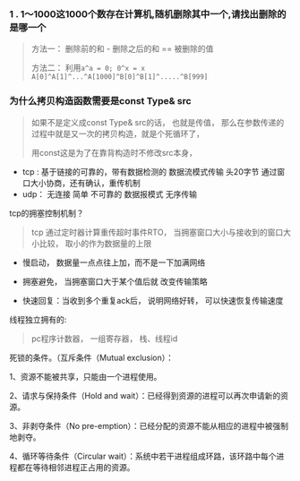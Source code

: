 ### 1 . 1～1000这1000个数存在计算机,随机删除其中一个,请找出删除的是哪一个

> 方法一： 删除前的和 -  删除之后的和 == 被删除的值
>
> 方法二： 利用`a^a = 0; 0^x = x`    `A[0]^A[1]^...^A[1000]^B[0]^B[1]^.....^B[999]`

### 为什么拷贝构造函数需要是const Type& src

> 如果不是定义成const Type& src的话， 也就是传值， 那么在参数传递的过程中就是又一次的拷贝构造，就是个死循环了，
>
> 用const这是为了在靠背构造时不修改src本身，


* tcp : 基于链接的可靠的，带有数据检测的 数据流模式传输 头20字节 通过窗口大小协商，还有确认，重传机制
* udp： 无连接 简单 不可靠的 数据报模式 无序传输

tcp的拥塞控制机制？

> tcp 通过定时器计算重传超时事件RTO， 当拥塞窗口大小与接收到的窗口大小比较， 取小的作为数据量的上限

* 慢启动， 数据量一点点往上加，而不是一下加满网络

* 拥塞避免， 当拥塞窗口大于某个值后就 改变传输策略

* 快速回复：当收到多个重复ack后， 说明网络好转， 可以快速恢复传输速度

线程独立拥有的:

> pc程序计数器， 一组寄存器， 栈、线程id





死锁的条件。（互斥条件（Mutual exclusion）：

1、资源不能被共享，只能由一个进程使用。

2、请求与保持条件（Hold and wait）：已经得到资源的进程可以再次申请新的资源。

3、非剥夺条件（No pre-emption）：已经分配的资源不能从相应的进程中被强制地剥夺。

4、循环等待条件（Circular wait）：系统中若干进程组成环路，该环路中每个进程都在等待相邻进程正占用的资源。

